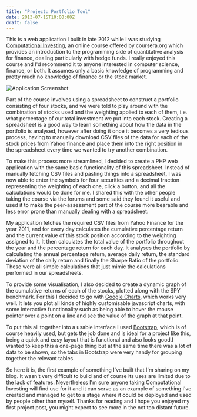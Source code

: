 ```yaml
---
title: "Project: Portfolio Tool"
date: 2013-07-15T10:00:00Z
draft: false
---
```


This is a web application I built in late 2012 while I was studying [Computational Investing](https://www.coursera.org/course/compinvesting1), an online course offered by coursera.org which provides an introduction to the programming side of quantitative analysis for finance, dealing particularly with hedge funds. I really enjoyed this course and I'd recommend it to anyone interested in computer science, finance, or both. It assumes only a basic knowledge of programming and pretty much no knowledge of finance or the stock market.

![Application Screenshot](http://imageshack.us/a/img5/6245/portfoliotoolsmall.png "[Click here](http://seanduffy.co.uk/portfolio_tool/index.php) to view the project.")

Part of the course involves using a spreadsheet to construct a portfolio consisting of four stocks, and we were told to play around with the combination of stocks used and the weighting applied to each of them, i.e. what percentage of our total investment we put into each stock. Creating a spreadsheet is a good way to learn something about how the data in the portfolio is analysed, however after doing it once it becomes a very tedious process, having to manually download CSV files of the data for each of the stock prices from Yahoo finance and place them into the right position in the spreadsheet every time we wanted to try another combination.

To make this process more streamlined, I decided to create a PHP web application with the same basic functionality of this spreadsheet. Instead of manually fetching CSV files and pasting things into a spreadsheet, I was now able to enter the symbols for four securities and a decimal fraction representing the weighting of each one, click a button, and all the calculations would be done for me. I shared this with the other people taking the course via the forums and some said they found it useful and used it to make the peer-assessment part of the course more bearable and less error prone than manually dealing with a spreadsheet.

My application fetches the required CSV files from Yahoo Finance for the year 2011, and for every day calculates the cumulative percentage return and the current value of this stock position according to the weighting assigned to it. It then calculates the total value of the portfolio throughout the year and the percentage return for each day. It analyses the portfolio by calculating the annual percentage return, average daily return, the standard deviation of the daily return and finally the Sharpe Ratio of the portfolio. These were all simple calculations that just mimic the calculations performed in our spreadsheets.

To provide some visualisation, I also decided to create a dynamic graph of the cumulative returns of each of the stocks, plotted along with the SPY benchmark. For this I decided to go with [Google Charts](https://developers.google.com/chart/interactive/docs/index), which works very well. It lets you plot all kinds of highly customisable javascript charts, with some interactive functionality such as being able to hover the mouse pointer over a point on a line and see the value of the graph at that point.

To put this all together into a usable interface I used [Bootstrap](http://twitter.github.io/bootstrap/), which is of course heavily used, but gets the job done and is ideal for a project like this, being a quick and easy layout that is functional and also looks good.I wanted to keep this a one-page thing but at the same time there was a lot of data to be shown, so the tabs in Bootstrap were very handy for grouping together the relevant tables.

So here it is, the first example of something I've built that I'm sharing on my blog. It wasn't very difficult to build and of course its uses are limited due to the lack of features. Nevertheless I'm sure anyone taking Computational Investing will find use for it and it can serve as an example of something I've created and managed to get to a stage where it could be deployed and used by people other than myself. Thanks for reading and I hope you enjoyed my first project post, you might expect to see more in the not too distant future.
